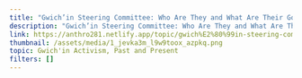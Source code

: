 ```yaml
---
title: "Gwich’in Steering Committee: Who Are They and What Are Their Goals"
description: "Gwich’in Steering Committee: Who Are They and What Are Their Goals"
link: https://anthro281.netlify.app/topic/gwich%E2%80%99in-steering-committee-who-are-they-and-what-are-their-goals
thumbnail: /assets/media/1_jevka3m_l9w9toox_azpkq.png
topic: Gwich'in Activism, Past and Present
filters: []
---
```

